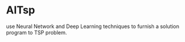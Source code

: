 # AITsp
use Neural Network and Deep Learning techniques to furnish a solution program to TSP  problem.
